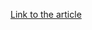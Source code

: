 [Link to the article](https://www.bleepingcomputer.com/news/security/zello-asks-users-to-reset-passwords-after-security-incident/)
